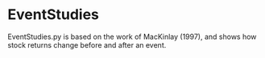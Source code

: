 # EventStudies
EventStudies.py is based on the work of MacKinlay (1997), and shows how stock returns change before and after an event.
